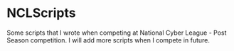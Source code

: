 # NCLScripts
Some scripts that I wrote when competing at National Cyber League - Post Season competition. I will add more scripts when I compete in future. 
